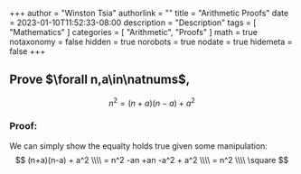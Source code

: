 +++
author = "Winston Tsia"
authorlink = ""
title = "Arithmetic Proofs"
date = 2023-01-10T11:52:33-08:00
description = "Description"
tags = [
    "Mathematics"
]
categories = [
    "Arithmetic",
    "Proofs"
]
math = true
notaxonomy = false
hidden = true
norobots = true
nodate = true
hidemeta = false
+++

## Prove $\forall n,a\in\natnums$, 
$$
n^2 = (n+a)(n-a) + a^2 
$$ 
### Proof:
We can simply show the equalty holds true given some manipulation:
$$
(n+a)(n-a) + a^2
\\\\ = n^2 -an +an -a^2 + a^2
\\\\ = n^2
\\\\ \square
$$